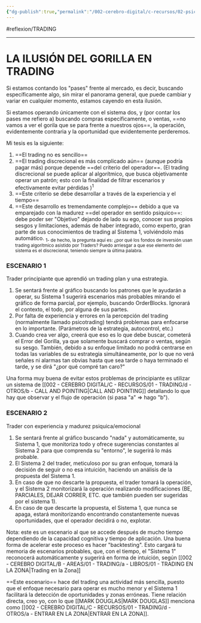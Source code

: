 ```yaml
---
{"dg-publish":true,"permalink":"/002-cerebro-digital/c-recursos/02-psicologia/a-libros/01-piensa-rapido-piensa-despacio/a2a1-el-gorilla-invisible-en-el-trading/"}
---
```


#reflexion/TRADING 

---
# LA ILUSIÓN DEL GORILLA EN TRADING
Si estamos contando los "pases" frente al mercado, es decir, buscando específicamente algo, sin mirar el panorama general, que puede cambiar y variar en cualquier momento, estamos cayendo en esta ilusión.

Si estamos operando únicamente con el sistema dos, y (por contar los pases me refiero a) buscando compras específicamente, o ventas, ==no vamos a ver el gorila que se para frente a nuestros ojos==, la operación, evidentemente contraria y la oportunidad que evidentemente perderemos.

Mi tesis es la siguiente:

1) ==El trading no es sencillo==
2) ==El trading discrecional es más complicado aún== (aunque podría pagar más) porque depende ==del criterio del operador==. (El trading discrecional se puede aplicar al algorítmico, que busca objetivamente operar un patrón; esto con la finalidad de filtrar escenarios y efectivamente evitar pérdidas )<sup>1</sup>
3) ==Este criterio se debe desarrollar a través de la experiencia y el tiempo==
4) ==Este desarrollo es tremendamente complejo== debido a que va emparejado con la madurez ==del operador en sentido psiquico==: debe poder ser "Objetivo" dejando de lado su ego, conocer sus propios sesgos y limitaciones, además de haber integrado, como experto, gran parte de sus conocimientos de trading al Sistema 1, volviéndolo más automático.
<sub>1- de hecho, la pregunta aquí es: ¿por qué los fondos de inversión usan trading algorítmico asistido por Traders? Puedo arriesgar a que ese elemento del sistema es el discrecional, teniendo siempre la última palabra.</sub>
### ESCENARIO 1
Trader principiante que aprendió un trading plan y una estrategia.
1) Se sentará frente al gráfico buscando los patrones que le ayudarán a operar, su Sistema 1 sugerirá escenarios más probables mirando el gráfico de forma parcial, por ejemplo, buscando OrderBlocks. Ignorará el contexto, el todo, por alguna de sus partes.
2) Por falta de experiencia y errores en la percepción del trading (normalmente llamado psicotrading) tendrá problemas para enfocarse en lo importante. (Parámetros de la estrategia, autocontrol, etc.)
3) Cuando crea ver algo, creerá que eso es lo que debe buscar, cometerá el Error del Gorilla, ya que solamente buscará comprar o ventas, según su sesgo. También, debido a su enfoque limitado no podrá centrarse en todas las variables de su estrategia simultáneamente, por lo que no verá señales ni alarmas tan obvias hasta que sea tarde o haya terminado el tarde, y se dirá "¿por qué compré tan caro?"

Una forma muy buena de evitar estos problemas de principiante es utilizar un sistema de [[002 - CEREBRO DIGITAL/C - RECURSOS/01 - TRADING/d - OTROS/b - CALL AND POINTING\|CALL AND POINTING]] detallando lo que hay que observar y el flujo de operación (si pasa "a" => hago "b").
### ESCENARIO 2
Trader con experiencia y madurez psiquica/emocional
1) Se sentará frente al gráfico buscando "nada" y automáticamente, su Sistema 1, que monitoriza todo y ofrece sugerencias constantes al Sistema 2 para que comprenda su "entorno", le sugerirá lo más probable.
2) El Sistema 2 del trader, meticuloso por su gran enfoque, tomará la decisión de seguir o no esa intuición, haciendo un análisis de la propuesta del Sistema 1.
3) En caso de que no descarte la propuesta, el trader tomará la operación, y el Sistema 2 monitorizará la operación realizando modificaciones (BE, PARCIALES, DEJAR CORRER, ETC. que también pueden ser sugeridas por el sistema 1).
4) En caso de que descarte la propuesta, el Sistema 1, que nunca se apaga, estará monitorizando encontrando constantemente nuevas oportunidades, que el operador decidirá o no, explotar.

Nota: este es un escenario al que se accede después de mucho tiempo dependiendo de la capacidad cognitiva y tiempo de aplicación. Una buena forma de acelerar este proceso es hacer "backtesting". Esto cargará tu memoria de escenarios probables, que, con el tiempo, el "Sistema 1" reconocerá automáticamente y sugerirá en forma de intuición, según [[002 - CEREBRO DIGITAL/B - AREAS/01 - TRADING/a - LIBROS/01 - TRADING EN LA ZONA\|Trading en la Zona]]

==Este escenario== hace del trading una actividad más sencilla, puesto que el enfoque necesario para operar es mucho menor y el Sistema 1 facilitará la detección de oportunidades y zonas erróneas. Tiene relación directa, creo yo, con lo que [[MARK DOUGLAS\|MARK DOUGLAS]] menciona como [[002 - CEREBRO DIGITAL/C - RECURSOS/01 - TRADING/d - OTROS/a - ENTRAR EN LA ZONA\|ENTRAR EN LA ZONA]].